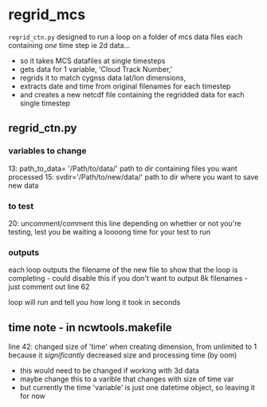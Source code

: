 # regrid_mcs
`regrid_ctn.py` designed to run a loop on a folder of mcs data files each containing *one* time step ie 2d data... 
- so it takes MCS datafiles at single timesteps
- gets data for 1 variable, 'Cloud Track Number,'
- regrids it to match cygnss data lat/lon dimensions,
- extracts date and time from original filenames for each timestep
- and creates a new netcdf file containing the regridded data for each single timestep

## regrid_ctn.py
### variables to change
13: path_to_data= '/Path/to/data/' path to dir containing files you want processed
15: svdir='/Path/to/new/data/' path to dir where you want to save new data
### to test
20: uncomment/comment this line depending on whether or not you're testing, lest you be waiting a loooong time for your test to run

### outputs
each loop outputs the filename of the new file to show that the loop is completing - could disable this if you don't want to output 8k filenames - just comment out line 62

loop will run and tell you how long it took in seconds


## time note - in ncwtools.makefile
line 42: changed size of 'time' when creating dimension, from unlimited to 1 because it *significantly* decreased size and processing time (by oom) 
  - this would need to be changed if working with 3d data
  - maybe change this to a varible that changes with size of time var
  - but currently the time 'variable' is just one datetime object, so leaving it for now

